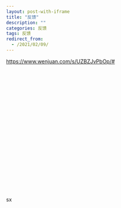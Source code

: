 ```yaml
---
layout: post-with-iframe
title: "反馈"
description: ""
categories: 反馈
tags: 反馈
redirect_from:
  - /2021/02/09/
---
```

https://www.wenjuan.com/s/UZBZJvPbOp/#
<br/><br/><br/><br/><br/><br/><br/><br/><br/><br/><br/><br/><br/><br/><br/><br/><br/><br/><br/><br/><br/><br/>
sx
